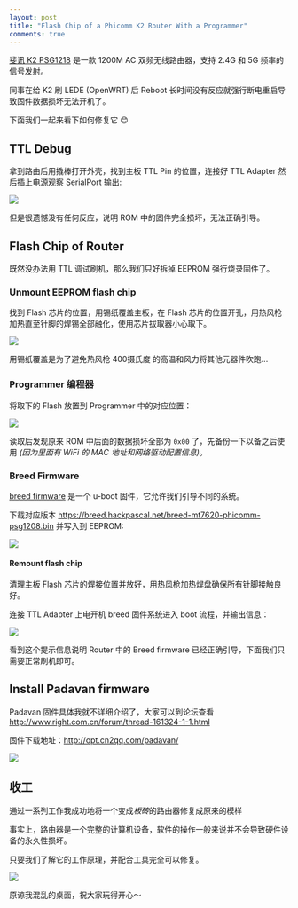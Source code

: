 ```yaml
---
layout: post
title: "Flash Chip of a Phicomm K2 Router With a Programmer"
comments: true
---
```


[斐讯 K2 PSG1218](http://item.jd.com/2615810.html) 是一款 1200M AC 双频无线路由器，支持 2.4G 和 5G 频率的信号发射。

同事在给 K2 刷 LEDE (OpenWRT) 后 Reboot 长时间没有反应就强行断电重启导致固件数据损坏无法开机了。

下面我们一起来看下如何修复它 😊

## TTL Debug

拿到路由后用撬棒打开外壳，找到主板 TTL Pin 的位置，连接好 TTL Adapter 然后插上电源观察 SerialPort 输出:

![](/img/k2/1655227117222057733_2979958008_2.jpg)

但是很遗憾没有任何反应，说明 ROM 中的固件完全损坏，无法正确引导。

## Flash Chip of Router

既然没办法用 TTL 调试刷机，那么我们只好拆掉 EEPROM 强行烧录固件了。

### Unmount EEPROM flash chip

找到 Flash 芯片的位置，用锡纸覆盖主板，在 Flash 芯片的位置开孔，用热风枪加热直至针脚的焊锡全部融化，使用芯片拔取器小心取下。

![](/img/k2/1655228137704552450_2979958008_2.jpg)

用锡纸覆盖是为了避免热风枪 400摄氏度 的高温和风力将其他元器件吹跑...

### Programmer 编程器

将取下的 Flash 放置到 Programmer 中的对应位置：

![](/img/k2/1655228099259548814_2979958008_2.jpg)

读取后发现原来 ROM 中后面的数据损坏全部为 `0x00` 了，先备份一下以备之后使用 *(因为里面有 WiFi 的 MAC 地址和网络驱动配置信息)*。

### Breed Firmware

[breed firmware](https://breed.hackpascal.net/) 是一个 u-boot 固件，它允许我们引导不同的系统。

下载对应版本 <https://breed.hackpascal.net/breed-mt7620-phicomm-psg1208.bin> 并写入到 EEPROM:

![](/img/k2/1655228125885178554_2979958008_2.jpg)

#### Remount flash chip

清理主板 Flash 芯片的焊接位置并放好，用热风枪加热焊盘确保所有针脚接触良好。

连接 TTL Adapter 上电开机 breed 固件系统进入 boot 流程，并输出信息：

![](/img/k2/1655228155891153708_2979958008_2.jpg)

看到这个提示信息说明 Router 中的 Breed firmware 已经正确引导，下面我们只需要正常刷机即可。

## Install Padavan firmware

Padavan 固件具体我就不详细介绍了，大家可以到论坛查看 http://www.right.com.cn/forum/thread-161324-1-1.html

固件下载地址：<http://opt.cn2qq.com/padavan/>

![](/img/k2/1655228160479777216_2979958008_2.jpg)

## 收工

通过一系列工作我成功地将一个变成*板砖*的路由器修复成原来的模样

事实上，路由器是一个完整的计算机设备，软件的操作一般来说并不会导致硬件设备的永久性损坏。

只要我们了解它的工作原理，并配合工具完全可以修复。

![](/img/k2/1655227106660815365_2979958008_2.jpg)

原谅我混乱的桌面，祝大家玩得开心～